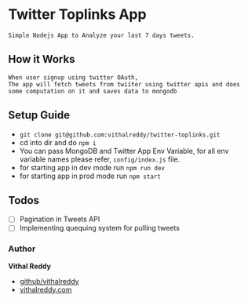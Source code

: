# Twitter Toplinks App

    Simple Nodejs App to Analyze your last 7 days tweets.

## How it Works

    When user signup using twitter OAuth,
    The app will fetch tweets from twiiter using twitter apis and does some computation on it and saves data to mongodb

## Setup Guide

-   `git clone git@github.com:vithalreddy/twitter-toplinks.git`
-   cd into dir and do `npm i`
-   You can pass MongoDB and Twitter App Env Variable, for all env variable names please refer, `config/index.js` file.
-   for starting app in dev mode run `npm run dev`
-   for starting app in prod mode run `npm start`

## Todos

-   [ ] Pagination in Tweets API
-   [ ] Implementing quequing system for pulling tweets

### Author

**Vithal Reddy**

-   [github/vithalreddy](https://github.com/vithalreddy)
-   [vithalreddy.com](https://vithalreddy.com)

